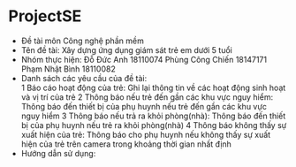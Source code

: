 # ProjectSE
+ Đề tài môn Công nghệ phần mềm
+ Tên đề tài: Xây dựng ứng dụng giám sát trẻ em dưới 5 tuổi
+ Nhóm thực hiện: Đỗ Đức Anh        18110074
                  Phùng Công Chiến  18147171
                  Phạm Nhật Bình    18110082
+ Danh sách các yêu cầu của đề tài:  
   1	Báo cáo hoạt động của trẻ: 	Ghi lại thông tin về các hoạt động sinh hoạt và vị trí của trẻ
   2	Thông báo nếu trẻ đến gần các khu vực nguy hiểm:  Thông báo đến thiết bị của phụ huynh nếu trẻ đến gần các khu vực nguy hiểm 
   3	Thông báo nếu trả ra khỏi phòng(nhà): 	Thông báo đến thiết bị của phụ huynh nếu trẻ ra khỏi phòng(nhà) 
   4	Thông báo không thấy sự xuất hiện của trẻ:	Thông báo cho phụ huynh nếu không thấy sự xuất hiện của trẻ trên camera trong khoảng thời gian nhất định
+ Hướng dẫn sử dụng:

             
